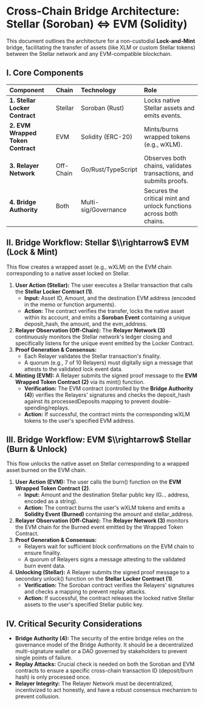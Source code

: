 # **Cross-Chain Bridge Architecture: Stellar (Soroban) \<=\> EVM (Solidity)**

This document outlines the architecture for a non-custodial **Lock-and-Mint** bridge, facilitating the transfer of assets (like XLM or custom Stellar tokens) between the Stellar network and any EVM-compatible blockchain.

## **I. Core Components**

| Component | Chain | Technology | Role |
| :---- | :---- | :---- | :---- |
| **1\. Stellar Locker Contract** | Stellar | Soroban (Rust) | Locks native Stellar assets and emits events. |
| **2\. EVM Wrapped Token Contract** | EVM | Solidity (ERC-20) | Mints/burns wrapped tokens (e.g., wXLM). |
| **3\. Relayer Network** | Off-Chain | Go/Rust/TypeScript | Observes both chains, validates transactions, and submits proofs. |
| **4\. Bridge Authority** | Both | Multi-sig/Governance | Secures the critical mint and unlock functions across both chains. |

## **II. Bridge Workflow: Stellar $\\rightarrow$ EVM (Lock & Mint)**

This flow creates a wrapped asset (e.g., wXLM) on the EVM chain corresponding to a native asset locked on Stellar.

1. **User Action (Stellar):** The user executes a Stellar transaction that calls the **Stellar Locker Contract (1)**.  
   * **Input:** Asset ID, Amount, and the destination EVM address (encoded in the memo or function arguments).  
   * **Action:** The contract verifies the transfer, locks the native asset within its account, and emits a **Soroban Event** containing a unique deposit\_hash, the amount, and the evm\_address.  
2. **Relayer Observation (Off-Chain):** The **Relayer Network (3)** continuously monitors the Stellar network's ledger closing and specifically listens for the unique event emitted by the Locker Contract.  
3. **Proof Generation & Consensus:**  
   * Each Relayer validates the Stellar transaction's finality.  
   * A quorum (e.g., 7 of 10 Relayers) must digitally sign a message that attests to the validated lock event data.  
4. **Minting (EVM):** A Relayer submits the signed proof message to the **EVM Wrapped Token Contract (2)** via its mint() function.  
   * **Verification:** The EVM contract (controlled by the **Bridge Authority (4)**) verifies the Relayers' signatures and checks the deposit\_hash against its processedDeposits mapping to prevent double-spending/replays.  
   * **Action:** If successful, the contract mints the corresponding wXLM tokens to the user's specified EVM address.

## **III. Bridge Workflow: EVM $\\rightarrow$ Stellar (Burn & Unlock)**

This flow unlocks the native asset on Stellar corresponding to a wrapped asset burned on the EVM chain.

1. **User Action (EVM):** The user calls the burn() function on the **EVM Wrapped Token Contract (2)**.  
   * **Input:** Amount and the destination Stellar public key (G... address, encoded as a string).  
   * **Action:** The contract burns the user's wXLM tokens and emits a **Solidity Event (Burned)** containing the amount and stellar\_address.  
2. **Relayer Observation (Off-Chain):** The **Relayer Network (3)** monitors the EVM chain for the Burned event emitted by the Wrapped Token Contract.  
3. **Proof Generation & Consensus:**  
   * Relayers wait for sufficient block confirmations on the EVM chain to ensure finality.  
   * A quorum of Relayers signs a message attesting to the validated burn event data.  
4. **Unlocking (Stellar):** A Relayer submits the signed proof message to a secondary unlock() function on the **Stellar Locker Contract (1)**.  
   * **Verification:** The Soroban contract verifies the Relayers' signatures and checks a mapping to prevent replay attacks.  
   * **Action:** If successful, the contract releases the locked native Stellar assets to the user's specified Stellar public key.

## **IV. Critical Security Considerations**

* **Bridge Authority (4):** The security of the entire bridge relies on the governance model of the Bridge Authority. It should be a decentralized multi-signature wallet or a DAO governed by stakeholders to prevent single points of failure.  
* **Replay Attacks:** Crucial check is needed on both the Soroban and EVM contracts to ensure a specific cross-chain transaction ID (deposit/burn hash) is only processed once.  
* **Relayer Integrity:** The Relayer Network must be decentralized, incentivized to act honestly, and have a robust consensus mechanism to prevent collusion.